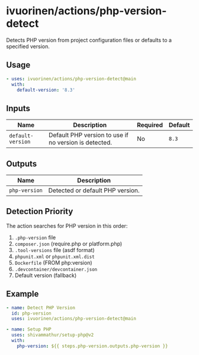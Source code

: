 # ivuorinen/actions/php-version-detect

Detects PHP version from project configuration files or defaults to a specified version.

## Usage

```yaml
- uses: ivuorinen/actions/php-version-detect@main
  with:
    default-version: '8.3'
```

## Inputs

| Name              | Description                                           | Required | Default |
|-------------------|-------------------------------------------------------|----------|---------|
| `default-version` | Default PHP version to use if no version is detected. | No       | `8.3`   |

## Outputs

| Name          | Description                      |
|---------------|----------------------------------|
| `php-version` | Detected or default PHP version. |

## Detection Priority

The action searches for PHP version in this order:

1. `.php-version` file
2. `composer.json` (require.php or platform.php)
3. `.tool-versions` file (asdf format)
4. `phpunit.xml` or `phpunit.xml.dist`
5. `Dockerfile` (FROM php:version)
6. `.devcontainer/devcontainer.json`
7. Default version (fallback)

## Example

```yaml
- name: Detect PHP Version
  id: php-version
  uses: ivuorinen/actions/php-version-detect@main

- name: Setup PHP
  uses: shivammathur/setup-php@v2
  with:
    php-version: ${{ steps.php-version.outputs.php-version }}
```
